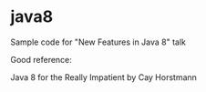 # java8
Sample code for "New Features in Java 8" talk

Good reference:

Java 8 for the Really Impatient by Cay Horstmann